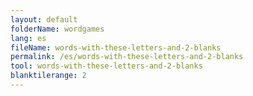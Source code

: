 ```yaml
---
layout: default
folderName: wordgames
lang: es
fileName: words-with-these-letters-and-2-blanks
permalink: /es/words-with-these-letters-and-2-blanks
tool: words-with-these-letters-and-2-blanks
blanktilerange: 2
---
```

